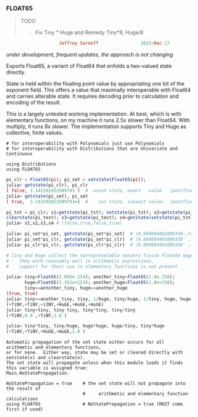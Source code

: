### FLOAT65

>   TODO
> >   Fix Tiny * Huge and Remedy Tiny*8, Huge/8



```ruby
                    Jeffrey Sarnoff                2015-Dec-17

```
_*under development, frequent updates, the approach is not changing*_

Exports Float65, a variant of Float64 that enfolds a two-valued state directly.

State is held within the floating point value by appropriating one bit of the
exponent field.  This offers a value that maximally interoperable with Float64
and carries alterable state.  It requires decoding prior to calculation and
encoding of the result. 

This is a largely untested working implementation.  At best, which is with
elementary functions, on my machine it runs 2.5x slower than Float64.  With
multiply, it runs 6x slower.  The implementation supports Tiny and Huge as
collective, finite values.

```
# for interoperability with Polynomials just use Polynomials
# for interoperability with Distributions that are Univariate and Continuous

using Distributions
using FLOAT65
```


```julia
pi_clr = Float65(pi); pi_set = setstate(Float65(pi));
julia> getstate(pi_clr), pi_clr
( false, 3.141592653589793̇ )  #  unset state, exact   valuė   (postfixes dot above digit)
julia> getstate(pi_set), pi_set
( true,  3.141592653589793⌁)  #    set state, inexact value~  (postfixes '~') 

pi_tst = pi_clr; s1=getstate(pi_tst); setstate(pi_tst); s2=getstate(pi_tst); 
clearstate(pi_test); s3=getstate(pi_test); s4=getstate(setstate(pi_tst));
julia> s1,s2,s3,s4 # (false,true,false,true)

julia> pi_set*pi_set, getstate(pi_set*pi_set)  # (9.869604401089358~,true)
julia> pi_set*pi_clr, getstate(pi_set*pi_clr)  # (9.869604401089358̇ ,false)
julia> pi_clr*pi_clr, getstate(pi_clr*pi_clr)  # (9.869604401089358̇ ,false)

# Tiny and Huge collect the nonrepresetable nonzero finite Float64 magnitudes 
#    they work resonably well in arithmetic expressions, 
#    support for their use in elementary functions is not present

julia> tiny=Float65(2.893e-154); another_tiny=Float65(1.0e-250); 
       huge=Float65(3.352e+153); another_huge=Float65(1.0e+250);
       tiny==antother_tiny, huge==another_huge
(true, true)
julia> tiny==another_tiny, tiny, 1/huge, tiny/huge, 1/tiny, huge, huge-tiny
(+TiNY,+TiNY,+iINY,+HuGE,+HuGE,+HuGE)
julia> tiny+tiny, tiny-tiny, tiny*tiny, tiny/tiny
(+TiNY,0.0̇ ,+TiNY,1.0̇ )

julia> tiny*tiny, tiny/huge, huge*huge, huge/tiny, tiny*huge
(+TiNY,+TiNY,+HuGE,+HuGE,1.0̇ )
```
```
Automatic propagation of the set state either occurs for all arithmetic and elementary functions,
or for none.  Either way, state may be set or cleared directly with setstate(x) and clearstate(x).
The set state will propagate unless when this module loads it finds this variable is assigned true:
Main.NoStatePropagation.

NoStatePropagation = true    # the set state will not propagate into the result of
                             #     arithmetic and elementary function calculations
using FLOAT65                # NoStatePropagation = true (MUST come first if used)
```
